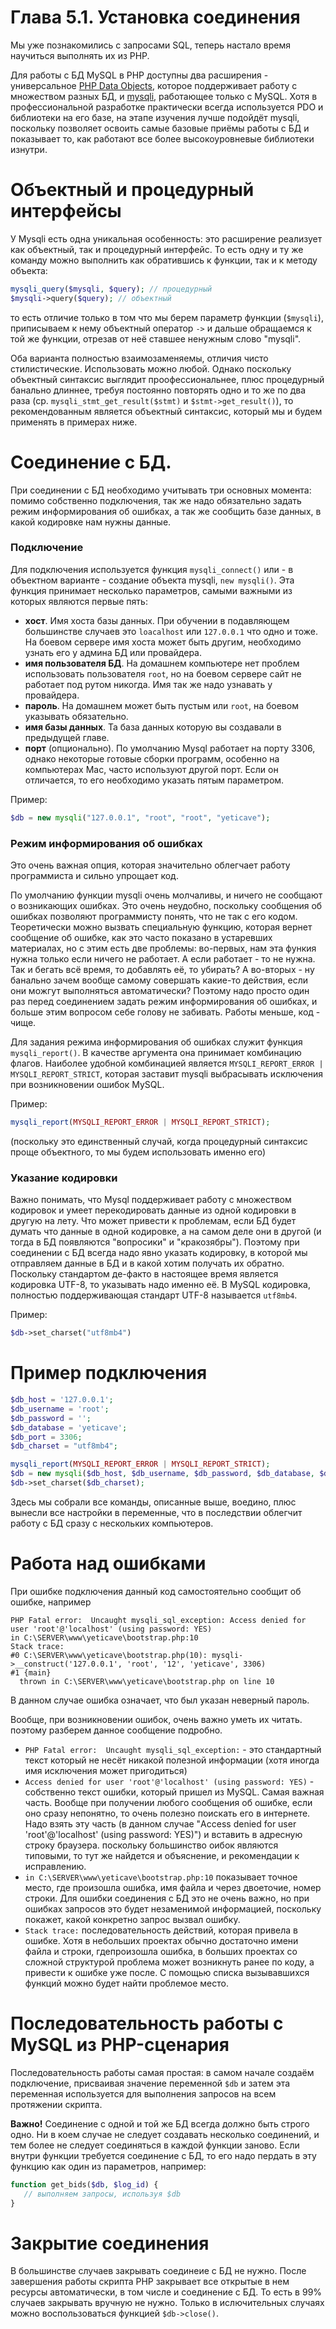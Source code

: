 # Глава 5.1. Установка соединения

Мы уже познакомились с запросами SQL, теперь настало время научиться выполнять их из РНР.

Для работы с БД MySQL в РНР доступны два расширения - универсальное [PHP Data Objects](https://www.php.net/pdo), которое поддерживает работу с множеством разных БД, и [mysqli](https://www.php.net/mysqli), работающее только с MySQL. Хотя в профессиональной разработке практически всегда используется PDO и библиотеки на его базе, на этапе изучения лучше подойдёт mysqli, поскольку позволяет освоить самые базовые приёмы работы с БД и показывает то, как работают все более высокоуровневые библиотеки изнутри. 

# Объектный и процедурный интерфейсы

У Mysqli есть одна уникальная особенность: это расширение реализует как объектный, так и процедурный интерфейс. То есть одну и ту же команду можно выполнить как обратившись к функции, так и к методу объекта:
```php
mysqli_query($mysqli, $query); // процедурный
$mysqli->query($query); // объектный
```
то есть отличие только в том что мы берем параметр функции (`$mysqli`), приписываем к нему объектный оператор `->` и дальше обращаемся к той же функции, отрезав от неё ставшее ненужным слово "mysqli".    

Оба варианта полностью взаимозаменяемы, отличия чисто стилистические. Использовать можно любой. 
Однако поскольку объектный синтаксис выглядит проофессиональнее, плюс процедурный банально длиннее, требуя постоянно повторять одно и то же по два раза (ср. `mysqli_stmt_get_result($stmt)` и `$stmt->get_result()`), то рекомендованным является объектный синтаксис, который мы и будем применять в примерах ниже. 

# Соединение с БД.

При соединении с БД необходимо учитывать три основных момента: помимо собственно подключения, так же надо обязательно задать режим информирования об ошибках, а так же сообщить базе данных, в какой кодировке нам нужны данные.

### Подключение

Для подключения используется функция `mysqli_connect()` или - в объектном варианте - создание объекта mysqli, `new mysqli()`.
Эта функция принимает несколько параметров, самыми важными из которых являются первые пять:

- **хост**. Имя хоста базы данных. При обучении в подавляющем большинстве случаев это `loacalhost` или `127.0.0.1` что одно и тоже. На боевом сервере имя хоста может быть другим, необходимо узнать его у админа БД или провайдера. 
- **имя пользователя БД**. На домашнем компьютере нет проблем использовать пользователя `root`, но на боевом сервере сайт не работает под рутом никогда. Имя так же надо узнавать у провайдера. 
- **пароль**. На домашнем может быть пустым или `root`, на боевом указывать обязательно.
- **имя базы данных**. Та база данных которую вы создавали в предыдущей главе.
- **порт** (опционально). По умолчанию Mysql работает на порту 3306, однако некоторые готовые сборки программ, особенно на компьютерах Mac, часто используют другой порт. Если он отличается, то его необходимо указать пятым параметром. 

Пример:
```php
$db = new mysqli("127.0.0.1", "root", "root", "yeticave");
```
### Режим информирования об ошибках

Это очень важная опция, которая значительно облегчает работу программиста и сильно упрощает код. 

По умолчанию функции mysqli очень молчаливы, и ничего не сообщают о возникающих ошибках. Это очень неудобно, поскольку сообщения об ошибках позволяют программисту понять, что не так с его кодом. Теоретически можно вызвать специальную функцию, которая вернет сообщение об ошибке, как это часто показано в устаревших материалах, но с этим есть две проблемы: во-первых, нам эта функия нужна только если ничего не работает. А если работает - то не нужна. Так и бегать всё время, то добавлять её, то убирать? А во-вторых - ну банально зачем вообще самому совершать какие-то действия, если они можгут выполняться автоматически? Поэтому надо просто один раз перед соединением задать режим информирования об ошибках, и больше этим вопросом себе голову не забивать. Работы меньше, код - чище.

Для задания режима информирования об ошибках служит функция `mysqli_report()`. В качестве аргумента она принимает комбинацию флагов. Наиболее удобной комбинацией является `MYSQLI_REPORT_ERROR | MYSQLI_REPORT_STRICT`, которая заставит mysqli выбрасывать исключения при возникновении ошибок MySQL. 

Пример:
```php
mysqli_report(MYSQLI_REPORT_ERROR | MYSQLI_REPORT_STRICT);
```
(поскольку это единственный случай, когда процедурный синтаксис проще объектного, то мы будем использовать именно его)

### Указание кодировки

Важно понимать, что Mysql поддерживает работу с множеством кодировок и умеет перекодировать данные из одной кодировки в другую на лету. Что может привести к проблемам, если БД будет думать что данные в одной кодировке, а на самом деле они в другой (и тогда в БД появляются "вопросики" и "кракозябры"). Поэтому при соединении с БД всегда надо явно указать кодировку, в которой мы  отправляем данные в БД и в какой хотим получать их обратно. Поскольку стандартом де-факто в настоящее время является кодировка UTF-8, то указывать надо именно её. В MySQL кодировка, полностью поддерживающая стандарт UTF-8 называется `utf8mb4`.

Пример:
```php
$db->set_charset("utf8mb4")
```

# Пример подключения
```php
$db_host = '127.0.0.1';
$db_username = 'root';
$db_password = '';
$db_database = 'yeticave';
$db_port = 3306;
$db_charset = "utf8mb4";

mysqli_report(MYSQLI_REPORT_ERROR | MYSQLI_REPORT_STRICT);
$db = new mysqli($db_host, $db_username, $db_password, $db_database, $db_port);
$db->set_charset($db_charset);
```
Здесь мы собрали все команды, описанные выше, воедино, плюс вынесли все настройки в переменные, что в последствии облегчит работу с БД сразу с нескольких компьютеров.

# Работа над ошибками

При ошибке подключения данный код самостоятельно сообщит об ошибке, например

```
PHP Fatal error:  Uncaught mysqli_sql_exception: Access denied for user 'root'@'localhost' (using password: YES) 
in C:\SERVER\www\yeticave\bootstrap.php:10
Stack trace:
#0 C:\SERVER\www\yeticave\bootstrap.php(10): mysqli->__construct('127.0.0.1', 'root', '12', 'yeticave', 3306)
#1 {main}
  thrown in C:\SERVER\www\yeticave\bootstrap.php on line 10
```

В данном случае ошибка означает, что был указан неверный пароль. 

Вообще, при возникновении ошибок, очень важно уметь их читать. поэтому разберем данное сообщение подробно.

 - `PHP Fatal error:  Uncaught mysqli_sql_exception:`  - это стандартный текст который не несёт никакой полезной информации (хотя иногда имя исключения может пригодиться)
 - `Access denied for user 'root'@'localhost' (using password: YES)` - собственно текст ошибки, который пришел из MySQL. Самая важная часть. Вообще при получении любого сообщения об ошибке, если оно сразу непонятно, то очень полезно поискать его в интернете. Надо взять эту часть (в данном случае "Access denied for user 'root'@'localhost' (using password: YES)") и вставить в адресную строку браузера. поскольку большинство оибок являются типовыми, то тут же найдется и объяснение, и рекомендации к исправлению. 
- `in C:\SERVER\www\yeticave\bootstrap.php:10` показывает точное место, где произошла ошибка, имя файла и через двоеточие, номер строки. Для ошибки соединения с БД это не очень важно, но при ошибках запросов это будет незаменимой информацией, поскольку покажет, какой конкретно запрос вызвал ошибку.
- `Stack trace:` последовательность действий, которая привела в ошибке. Хотя в небольших проектах обычно достаточно имени файла и строки, гдепроизошла ошибка, в больших проектах со сложной структурой проблема может возникнуть ранее по коду, а привести к ошибке уже после. С помощью списка вызывавшихся функций можно будет найти проблемое место.

# Последовательность работы с MySQL из PHP-сценария

Последовательность работы самая простая: в самом начале создаём подключение, присваивая значение переменной `$db` и затем эта переменная используется для выполнения запросов на всем протяжении скрипта. 

**Важно!** Соединение с одной и той же БД всегда должно быть строго одно. Ни в коем случае не следует создавать несколько соединений, и тем более не следует соединяться в каждой функции заново. Если внутри функции требуется соединение с БД, то его надо пердать в эту функцию как один из параметров, например:
```php
function get_bids($db, $log_id) {
   // выполняем запросы, используя $db
}
```

# Закрытие соединения

В большинстве случаев закрывать соединеие с БД не нужно. После завершения работы скрипта РНР закрывает все открытые в нем ресурсы автоматически, в том числе и соединение с БД. То есть в 99% случаев закрывать вручную не нужно. Только в ислючительных случаях можно воспользоваться функцией `$db->close()`.



